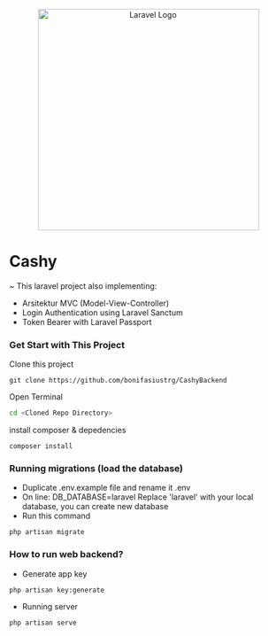<p align="center"><a href="https://laravel.com" target="_blank"><img src="https://raw.githubusercontent.com/laravel/art/master/logo-lockup/5%20SVG/2%20CMYK/1%20Full%20Color/laravel-logolockup-cmyk-red.svg" width="400" alt="Laravel Logo"></a></p>


# Cashy
~
This laravel project also implementing:
- Arsitektur MVC (Model-View-Controller)
- Login Authentication using Laravel Sanctum
- Token Bearer with Laravel Passport

### Get Start with This Project
Clone this project
```git
git clone https://github.com/bonifasiustrg/CashyBackend
```

Open Terminal
```bash
cd <Cloned Repo Directory>
```

install composer & depedencies
```git
composer install
```

### Running migrations (load the database)
- Duplicate .env.example file and rename it .env
- On line: DB_DATABASE=laravel
  Replace 'laravel' with your local database, you can create new database
- Run this command
```git
php artisan migrate
```

### How to run web backend?
- Generate app key
```git
php artisan key:generate
``` 
- Running server
```git
php artisan serve
```
